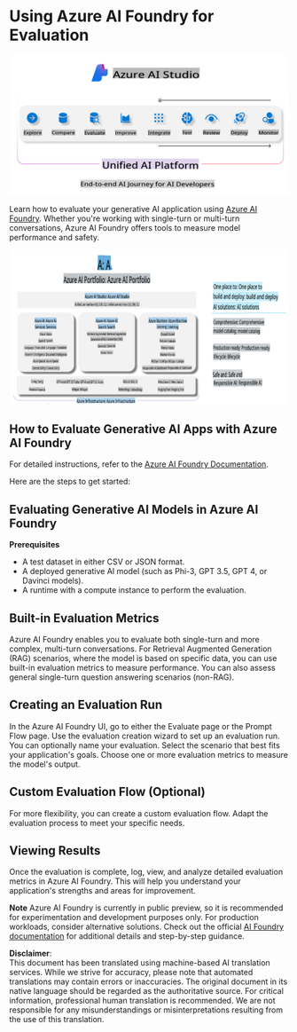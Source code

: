 # **Using Azure AI Foundry for Evaluation**

![aistudo](../../../../../translated_images/AIFoundry.61da8c74bccc0241ce9a4cb53a170912245871de9235043afcb796ccbc076fdc.en.png)

Learn how to evaluate your generative AI application using [Azure AI Foundry](https://ai.azure.com?WT.mc_id=aiml-138114-kinfeylo). Whether you're working with single-turn or multi-turn conversations, Azure AI Foundry offers tools to measure model performance and safety.

![aistudo](../../../../../translated_images/AIPortfolio.5aaa2b25e9157624a4542fe041d66a96a1c1ec6007e4e5aadd926c6ec8ce18b3.en.png)

## How to Evaluate Generative AI Apps with Azure AI Foundry
For detailed instructions, refer to the [Azure AI Foundry Documentation](https://learn.microsoft.com/azure/ai-studio/how-to/evaluate-generative-ai-app?WT.mc_id=aiml-138114-kinfeylo).

Here are the steps to get started:

## Evaluating Generative AI Models in Azure AI Foundry

**Prerequisites**

- A test dataset in either CSV or JSON format.
- A deployed generative AI model (such as Phi-3, GPT 3.5, GPT 4, or Davinci models).
- A runtime with a compute instance to perform the evaluation.

## Built-in Evaluation Metrics

Azure AI Foundry enables you to evaluate both single-turn and more complex, multi-turn conversations.
For Retrieval Augmented Generation (RAG) scenarios, where the model is based on specific data, you can use built-in evaluation metrics to measure performance.
You can also assess general single-turn question answering scenarios (non-RAG).

## Creating an Evaluation Run

In the Azure AI Foundry UI, go to either the Evaluate page or the Prompt Flow page.
Use the evaluation creation wizard to set up an evaluation run. You can optionally name your evaluation.
Select the scenario that best fits your application's goals.
Choose one or more evaluation metrics to measure the model's output.

## Custom Evaluation Flow (Optional)

For more flexibility, you can create a custom evaluation flow. Adapt the evaluation process to meet your specific needs.

## Viewing Results

Once the evaluation is complete, log, view, and analyze detailed evaluation metrics in Azure AI Foundry. This will help you understand your application's strengths and areas for improvement.

**Note** Azure AI Foundry is currently in public preview, so it is recommended for experimentation and development purposes only. For production workloads, consider alternative solutions. Check out the official [AI Foundry documentation](https://learn.microsoft.com/azure/ai-studio/?WT.mc_id=aiml-138114-kinfeylo) for additional details and step-by-step guidance.

**Disclaimer**:  
This document has been translated using machine-based AI translation services. While we strive for accuracy, please note that automated translations may contain errors or inaccuracies. The original document in its native language should be regarded as the authoritative source. For critical information, professional human translation is recommended. We are not responsible for any misunderstandings or misinterpretations resulting from the use of this translation.